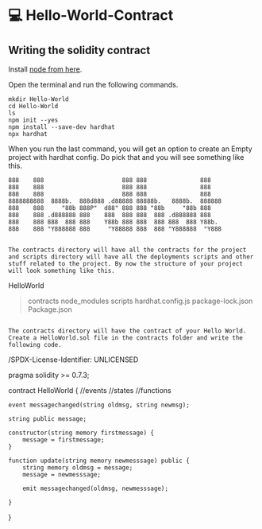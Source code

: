 ﻿# 💻 Hello-World-Contract

## **Writing the solidity contract**

Install [node from here](https://nodejs.org/en/).

Open the terminal and run the following commands.

```
mkdir Hello-World
cd Hello-World
ls
npm init --yes
npm install --save-dev hardhat
npx hardhat
```

When you run the last command, you will get an option to create an Empty project with hardhat config. Do pick that and you will see something like this.

```
888    888                      888 888               888
888    888                      888 888               888
888    888                      888 888               888
8888888888  8888b.  888d888 .d88888 88888b.   8888b.  888888
888    888     "88b 888P"  d88" 888 888 "88b     "88b 888
888    888 .d888888 888    888  888 888  888 .d888888 888
888    888 888  888 888    Y88b 888 888  888 888  888 Y88b.
888    888 "Y888888 888     "Y88888 888  888 "Y888888  "Y888
 

The contracts directory will have all the contracts for the project and scripts directory will have all the deployments scripts and other stuff related to the project. By now the structure of your project will look something like this.

```
HelloWorld
> contracts
> node_modules
> scripts
hardhat.config.js
package-lock.json
Package.json
```

The contracts directory will have the contract of your Hello World. Create a HelloWorld.sol file in the contracts folder and write the following code.

```
/SPDX-License-Identifier: UNLICENSED
 
pragma solidity >= 0.7.3;
 
contract HelloWorld {
    //events
    //states
    //functions
 
    event messagechanged(string oldmsg, string newmsg);
 
    string public message;
 
    constructor(string memory firstmessage) {
        message = firstmessage;   
    }
 
    function update(string memory newmesssage) public {
        string memory oldmsg = message;
        message = newmesssage;
 
        emit messagechanged(oldmsg, newmesssage);
 
    }
}
```


